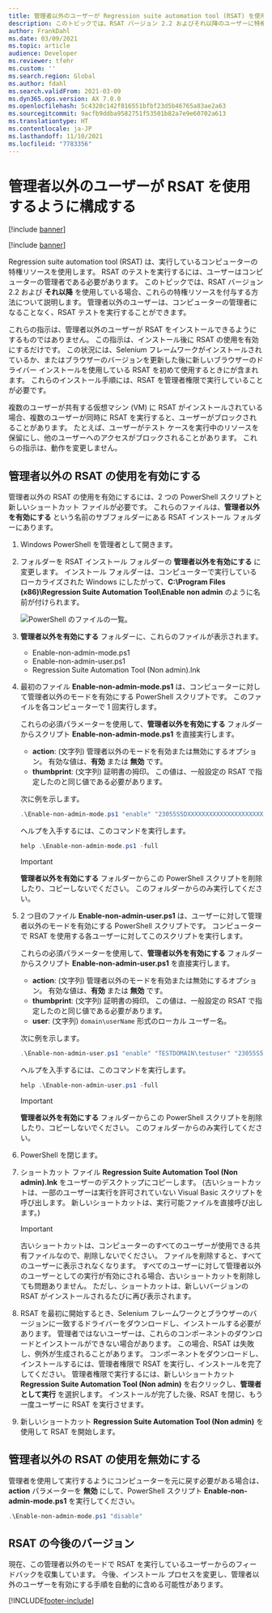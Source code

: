 ```yaml
---
title: 管理者以外のユーザーが Regression suite automation tool (RSAT) を使用するように構成する
description: このトピックでは、RSAT バージョン 2.2 およびそれ以降のユーザーに特権リソースを付与する方法について説明します。
author: FrankDahl
ms.date: 03/09/2021
ms.topic: article
audience: Developer
ms.reviewer: tfehr
ms.custom: ''
ms.search.region: Global
ms.author: fdahl
ms.search.validFrom: 2021-03-09
ms.dyn365.ops.version: AX 7.0.0
ms.openlocfilehash: 5c4320c142f816551bfbf23d5b46765a83ae2a63
ms.sourcegitcommit: 9acfb9ddba9582751f53501b82a7e9e60702a613
ms.translationtype: HT
ms.contentlocale: ja-JP
ms.lasthandoff: 11/10/2021
ms.locfileid: "7783356"
---
```

# <a name="configure-non-administrator-users-to-use-rsat"></a>管理者以外のユーザーが RSAT を使用するように構成する

[!include [banner](../../includes/banner.md)]

[!include [banner](../../includes/preview-banner.md)]

Regression suite automation tool (RSAT) は、実行しているコンピューターの特権リソースを使用します。 RSAT のテストを実行するには、ユーザーはコンピューターの管理者である必要があります。 このトピックでは、RSAT バージョン 2.2 および **それ以降** を使用している場合、これらの特権リソースを付与する方法について説明します。 管理者以外のユーザーは、コンピューターの管理者になることなく、RSAT テストを実行することができます。

これらの指示は、管理者以外のユーザーが RSAT をインストールできるようにするものではありません。 この指示は、インストール後に RSAT の使用を有効にするだけです。 この状況には、Selenium フレームワークがインストールされているか、またはブラウザーのバージョンを更新した後に新しいブラウザーのドライバー インストールを使用している RSAT を初めて使用するときにが含まれます。 これらのインストール手順には、RSAT を管理者権限で実行していることが必要です。

複数のユーザーが共有する仮想マシン (VM) に RSAT がインストールされている場合、複数のユーザーが同時に RSAT を実行すると、ユーザーがブロックされることがあります。 たとえば、ユーザーがテスト ケースを実行中のリソースを保留にし、他のユーザーへのアクセスがブロックされることがあります。 これらの指示は、動作を変更しません。

## <a name="enable-non-administrator-rsat-use"></a>管理者以外の RSAT の使用を有効にする

管理者以外の RSAT の使用を有効にするには、2 つの PowerShell スクリプトと新しいショートカット ファイルが必要です。 これらのファイルは、**管理者以外を有効にする** という名前のサブフォルダーにある RSAT インストール フォルダーにあります。

1. Windows PowerShell を管理者として開きます。
2. フォルダーを RSAT インストール フォルダーの **管理者以外を有効にする** に変更します。 インストール フォルダーは、コンピューターで実行しているローカライズされた Windows にしたがって、**C:\Program Files (x86)\Regression Suite Automation Tool\Enable non admin** のように名前が付けられます。

    ![PowerShell のファイルの一覧。](media/config-file-list.png)

3. **管理者以外を有効にする** フォルダーに、これらのファイルが表示されます。

    + Enable-non-admin-mode.ps1
    + Enable-non-admin-user.ps1
    + Regression Suite Automation Tool (Non admin).lnk

4. 最初のファイル **Enable-non-admin-mode.ps1** は、コンピューターに対して管理者以外のモードを有効にする PowerShell スクリプトです。 このファイルを各コンピューターで 1 回実行します。

    これらの必須パラメーターを使用して、**管理者以外を有効にする** フォルダーからスクリプト **Enable-non-admin-mode.ps1** を直接実行します。

    + **action**: (文字列) 管理者以外のモードを有効または無効にするオプション。 有効な値は、**有効** または **無効** です。
    + **thumbprint**: (文字列) 証明書の拇印。 この値は、一般設定の RSAT で指定したのと同じ値である必要があります。

    次に例を示します。

    ```powershell
    .\Enable-non-admin-mode.ps1 "enable" "23055S5DXXXXXXXXXXXXXXXXXXXXXX"
    ```

    ヘルプを入手するには、このコマンドを実行します。

    ```powershell
    help .\Enable-non-admin-mode.ps1 -full
    ```

    > [!IMPORTANT]
    > **管理者以外を有効にする** フォルダーからこの PowerShell スクリプトを削除したり、コピーしないでください。 このフォルダーからのみ実行してください。

5. 2 つ目のファイル **Enable-non-admin-user.ps1** は、ユーザーに対して管理者以外のモードを有効にする PowerShell スクリプトです。 コンピューターで RSAT を使用する各ユーザーに対してこのスクリプトを実行します。

    これらの必須パラメーターを使用して、**管理者以外を有効にする** フォルダーからスクリプト **Enable-non-admin-user.ps1** を直接実行します。

    + **action**: (文字列) 管理者以外のモードを有効または無効にするオプション。 有効な値は、**有効** または **無効** です。
    + **thumbprint**: (文字列) 証明書の拇印。 この値は、一般設定の RSAT で指定したのと同じ値である必要があります。
    + **user**: (文字列) `domain\userName` 形式のローカル ユーザー名。

    次に例を示します。

    ```powershell
    .\Enable-non-admin-user.ps1 "enable" "TESTDOMAIN\testuser" "23055S5DXXXXXXXXXXXXXXXXXXXXXX"
    ```

    ヘルプを入手するには、このコマンドを実行します。

    ```powershell
    help .\Enable-non-admin-user.ps1 -full
    ```

    > [!IMPORTANT]
    > **管理者以外を有効にする** フォルダーからこの PowerShell スクリプトを削除したり、コピーしないでください。 このフォルダーからのみ実行してください。

6. PowerShell を閉じます。

7. ショートカット ファイル **Regression Suite Automation Tool (Non admin).lnk** をユーザーのデスクトップにコピーします。 (古いショートカットは、一部のユーザーは実行を許可されていない Visual Basic スクリプトを呼び出します。 新しいショートカットは、実行可能ファイルを直接呼び出します。)

    > [!IMPORTANT]
    > 古いショートカットは、コンピューターのすべてのユーザーが使用できる共有ファイルなので、削除しないでください。 ファイルを削除すると、すべてのユーザーに表示されなくなります。 すべてのユーザーに対して管理者以外のユーザーとしての実行が有効にされる場合、古いショートカットを削除しても問題ありません。 ただし、ショートカットは、新しいバージョンの RSAT がインストールされるたびに再び表示されます。

8. RSAT を最初に開始するとき、Selenium フレームワークとブラウザーのバージョンに一致するドライバーをダウンロードし、インストールする必要があります。 管理者ではないユーザーは、これらのコンポーネントのダウンロードとインストールができない場合があります。 この場合、RSAT は失敗し、例外が生成されることがあります。 コンポーネントをダウンロードし、インストールするには、管理者権限で RSAT を実行し、インストールを完了してください。 管理者権限で実行するには、新しいショートカット **Regression Suite Automation Tool (Non admin)** を右クリックし、**管理者として実行** を選択します。 インストールが完了した後、RSAT を閉じ、もう一度ユーザーに RSAT を実行させます。

9. 新しいショートカット **Regression Suite Automation Tool (Non admin)** を使用して RSAT を開始します。

## <a name="disable-non-administrator-rsat-use"></a>管理者以外の RSAT の使用を無効にする

管理者を使用して実行するようにコンピューターを元に戻す必要がある場合は、**action** パラメーターを **無効** にして、PowerShell スクリプト **Enable-non-admin-mode.ps1** を実行してください。

```powershell
.\Enable-non-admin-mode.ps1 "disable"
```

## <a name="future-versions-of-rsat"></a>RSAT の今後のバージョン

現在、この管理者以外のモードで RSAT を実行しているユーザーからのフィードバックを収集しています。 今後、インストール プロセスを変更し、管理者以外のユーザーを有効にする手順を自動的に含める可能性があります。

[!INCLUDE[footer-include](../../../../includes/footer-banner.md)]
